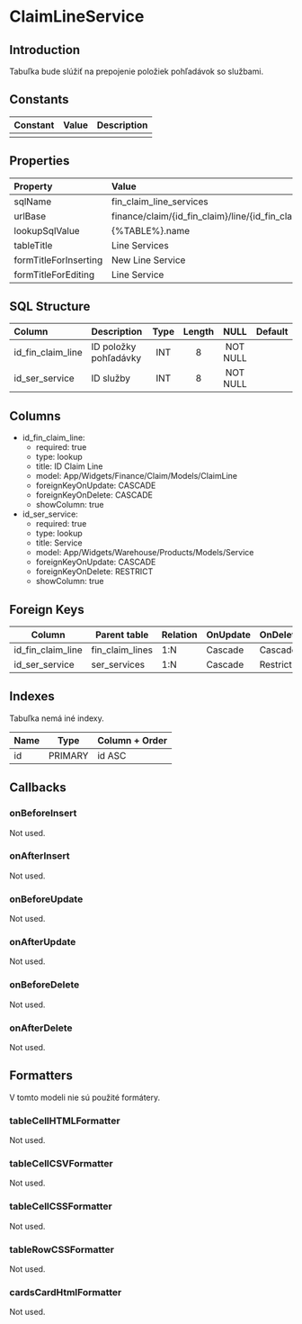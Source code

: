 # ClaimLineService

## Introduction

Tabuľka bude slúžiť na prepojenie položiek pohľadávok so službami.

## Constants

| Constant | Value | Description |
| -------- | ----- | ----------- |
|          |       |             |

## Properties

| Property              | Value                                                         |
| :-------------------- | :------------------------------------------------------------ |
| sqlName               | fin_claim_line_services                                       |
| urlBase               | finance/claim/{id_fin_claim}/line/{id_fin_claim_line}/service |
| lookupSqlValue        | {%TABLE%}.name                                                |
| tableTitle            | Line Services                                                 |
| formTitleForInserting | New Line Service                                              |
| formTitleForEditing   | Line Service                                                  |

## SQL Structure

| Column            | Description           | Type | Length | NULL     | Default |
| :---------------- | :-------------------- | :--: | :----: | :------: | ------- |
| id_fin_claim_line | ID položky pohľadávky | INT  | 8      | NOT NULL |         |
| id_ser_service    | ID služby             | INT  | 8      | NOT NULL |         |

## Columns

* id_fin_claim_line:
    * required: true
    * type: lookup
    * title: ID Claim Line
    * model: App/Widgets/Finance/Claim/Models/ClaimLine
    * foreignKeyOnUpdate: CASCADE
    * foreignKeyOnDelete: CASCADE
    * showColumn: true
* id_ser_service:
    * required: true
    * type: lookup
    * title: Service
    * model: App/Widgets/Warehouse/Products/Models/Service
    * foreignKeyOnUpdate: CASCADE
    * foreignKeyOnDelete: RESTRICT
    * showColumn: true

## Foreign Keys

| Column            | Parent table    | Relation | OnUpdate | OnDelete |
| ----------------- | --------------- | -------- | -------- | -------- |
| id_fin_claim_line | fin_claim_lines | 1:N      | Cascade  | Cascade  |
| id_ser_service    | ser_services    | 1:N      | Cascade  | Restrict |

## Indexes

Tabuľka nemá iné indexy.

| Name | Type    | Column + Order |
| ---- | ------- | -------------- |
| id   | PRIMARY | id ASC         |

## Callbacks

### onBeforeInsert

Not used.

### onAfterInsert

Not used.

### onBeforeUpdate

Not used.

### onAfterUpdate

Not used.

### onBeforeDelete

Not used.

### onAfterDelete

Not used.

## Formatters

V tomto modeli nie sú použité formátery.

### tableCellHTMLFormatter

Not used.

### tableCellCSVFormatter

Not used.

### tableCellCSSFormatter

Not used.

### tableRowCSSFormatter

Not used.

### cardsCardHtmlFormatter

Not used.
